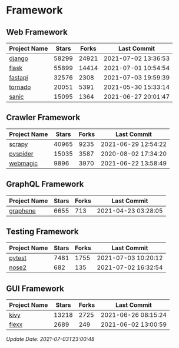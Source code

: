 # Framework

## Web Framework
| Project Name | Stars | Forks | Last Commit |
| ------------ | ----- | ----- | ----------- |
| [django](https://github.com/django/django) | 58299 | 24921 | 2021-07-02 13:36:53 |
| [flask](https://github.com/pallets/flask) | 55899 | 14414 | 2021-07-01 10:54:54 |
| [fastapi](https://github.com/tiangolo/fastapi) | 32576 | 2308 | 2021-07-03 19:59:39 |
| [tornado](https://github.com/tornadoweb/tornado) | 20051 | 5391 | 2021-05-30 15:33:14 |
| [sanic](https://github.com/sanic-org/sanic) | 15095 | 1364 | 2021-06-27 20:01:47 |

## Crawler Framework
| Project Name | Stars | Forks | Last Commit |
| ------------ | ----- | ----- | ----------- |
| [scrapy](https://github.com/scrapy/scrapy) | 40965 | 9235 | 2021-06-29 12:54:22 |
| [pyspider](https://github.com/binux/pyspider) | 15035 | 3587 | 2020-08-02 17:34:20 |
| [webmagic](https://github.com/code4craft/webmagic) | 9896 | 3970 | 2021-06-22 13:58:49 |

## GraphQL Framework
| Project Name | Stars | Forks | Last Commit |
| ------------ | ----- | ----- | ----------- |
| [graphene](https://github.com/graphql-python/graphene) | 6655 | 713 | 2021-04-23 03:28:05 |

## Testing Framework
| Project Name | Stars | Forks | Last Commit |
| ------------ | ----- | ----- | ----------- |
| [pytest](https://github.com/pytest-dev/pytest) | 7481 | 1755 | 2021-07-03 10:20:12 |
| [nose2](https://github.com/nose-devs/nose2) | 682 | 135 | 2021-07-02 16:32:54 |

## GUI Framework
| Project Name | Stars | Forks | Last Commit |
| ------------ | ----- | ----- | ----------- |
| [kivy](https://github.com/kivy/kivy) | 13218 | 2725 | 2021-06-26 08:15:24 |
| [flexx](https://github.com/flexxui/flexx) | 2689 | 249 | 2021-06-02 13:00:59 |

*Update Date: 2021-07-03T23:00:48*
